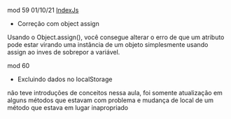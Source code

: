 mod 59                                              01/10/21
[IndexJs](../IndexJs.md)

- Correção com object assign

Usando o Object.assign(), você consegue alterar o erro de
que um atributo pode estar virando uma instância de um 
objeto simplesmente usando assign ao inves de sobrepor a 
variável.

mod 60 

- Excluindo dados no localStorage

não teve introduções de conceitos nessa aula, foi somente
atualização em alguns métodos que estavam com problema e 
mudança de local de um método que estava em lugar 
inapropriado
